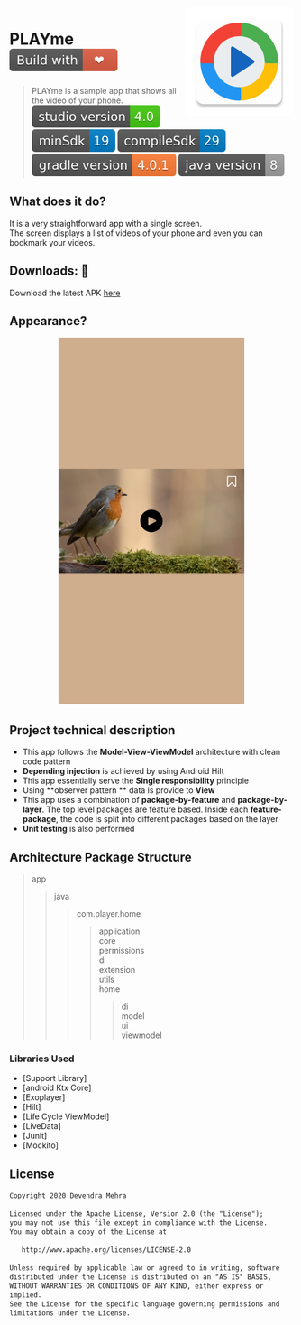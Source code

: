 <img src="/assets/logo.png" align="right" />

# PLAYme <img src="/assets/Build with love.svg"/><br>
> PLAYme is a sample app that shows all the video of your phone.<br>
<img src="/assets/studio version.svg"/> <img src="/assets/minSdk.svg"/> <img src="/assets/compileSdk.svg"/> <img src="/assets/gradle version.svg"/> <img src="/assets/java version.svg"/>
## What does it do?
It is a very straightforward app with a single screen.
<br>The screen displays a list of videos of your phone and even you can bookmark your videos.

## Downloads: 🤖
Download the latest APK [here](https://github.com)

## Appearance?
<p align="center">
    <img src="/assets/snap.jpg" alt="Screenshots"  height="650" width="330"/>
</p>

## Project technical description
* This app follows the **Model-View-ViewModel** architecture with clean code pattern
* **Depending injection** is achieved by using Android Hilt
* This app essentially serve the **Single responsibility** principle
* Using  **observer pattern ** data is provide to **View**
* This app uses a combination of **package-by-feature** and **package-by-layer**. The top level packages are feature based. Inside each **feature-package**, the code is split into different packages based on the layer
* **Unit testing** is also performed

## Architecture Package Structure
> app
>> java
>>> com.player.home<br>
>>>> application<br>
>>>> core<br>
>>>> permissions<br>
>>>> di<br>
>>>> extension<br>
>>>> utils<br>
>>>> home<br>
>>>>> di<br>
>>>>> model<br>
>>>>> ui<br>
>>>>> viewmodel<br>

### Libraries Used
* [Support Library]
* [android Ktx Core]
* [Exoplayer]
* [Hilt]
* [Life Cycle ViewModel]
* [LiveData]
* [Junit]
* [Mockito]

## License
```
Copyright 2020 Devendra Mehra

Licensed under the Apache License, Version 2.0 (the "License");
you may not use this file except in compliance with the License.
You may obtain a copy of the License at

   http://www.apache.org/licenses/LICENSE-2.0

Unless required by applicable law or agreed to in writing, software
distributed under the License is distributed on an "AS IS" BASIS,
WITHOUT WARRANTIES OR CONDITIONS OF ANY KIND, either express or implied.
See the License for the specific language governing permissions and
limitations under the License.
